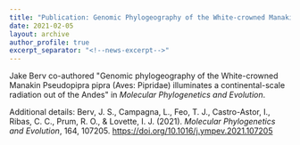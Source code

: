 ```yaml
---
title: "Publication: Genomic Phylogeography of the White-crowned Manakin"
date: 2021-02-05
layout: archive
author_profile: true
excerpt_separator: "<!--news-excerpt-->"
---
```

Jake Berv co-authored "Genomic phylogeography of the White-crowned Manakin Pseudopipra pipra (Aves: Pipridae) illuminates a continental-scale radiation out of the Andes" in *Molecular Phylogenetics and Evolution*.

<!--news-excerpt-->
Additional details: Berv, J. S., Campagna, L., Feo, T. J., Castro-Astor, I., Ribas, C. C., Prum, R. O., & Lovette, I. J. (2021). *Molecular Phylogenetics and Evolution*, 164, 107205. https://doi.org/10.1016/j.ympev.2021.107205
